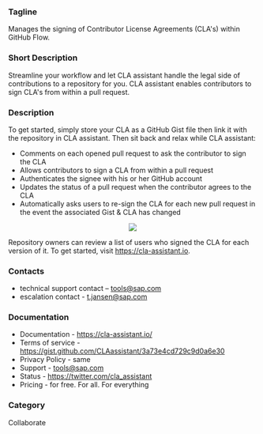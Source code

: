 ### Tagline
Manages the signing of Contributor License Agreements (CLA's) within GitHub Flow.

### Short Description
Streamline your workflow and let CLA assistant handle the legal side of contributions to a repository for you. CLA assistant enables contributors to sign CLA's from within a pull request.

### Description
To get started, simply store your CLA as a GitHub Gist file then link it with the repository in CLA assistant. Then sit back and relax while CLA assistant:

- Comments on each opened pull request to ask the contributor to sign the CLA
- Allows contributors to sign a CLA from within a pull request
- Authenticates the signee with his or her GitHub account
- Updates the status of a pull request when the contributor agrees to the CLA
- Automatically asks users to re-sign the CLA for each new pull request in the event the associated Gist & CLA has changed

<p align="center">
<img src="https://raw.githubusercontent.com/cla-assistant/cla-assistant/master/src/client/assets/images/preview.gif" />
</p>

Repository owners can review a list of users who signed the CLA for each version of it. To get started, visit https://cla-assistant.io.

### Contacts
- technical support contact – tools@sap.com
- escalation contact - t.jansen@sap.com

### Documentation
- Documentation - https://cla-assistant.io/
- Terms of service - https://gist.github.com/CLAassistant/3a73e4cd729c9d0a6e30
- Privacy Policy - same
- Support - tools@sap.com
- Status - https://twitter.com/cla_assistant
- Pricing - for free. For all. For everything

### Category
Collaborate
